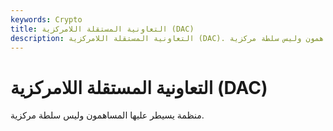 ```yaml
---
keywords: Crypto
title: التعاونية المستقلة اللامركزية (DAC)
description: التعاونية المستقلة اللامركزية (DAC). منظمة يسيطر عليها المساهمون وليس سلطة مركزية.
---
```


# التعاونية المستقلة اللامركزية (DAC)
منظمة يسيطر عليها المساهمون وليس سلطة مركزية.

